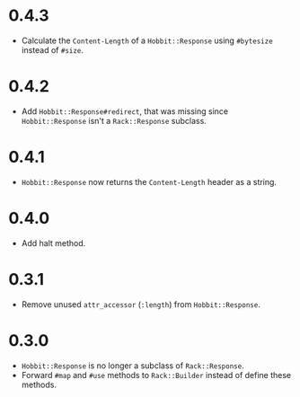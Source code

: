 # 0.4.3

* Calculate the `Content-Length` of a `Hobbit::Response` using `#bytesize`
instead of `#size`.

# 0.4.2

* Add `Hobbit::Response#redirect`, that was missing since `Hobbit::Response`
isn't a `Rack::Response` subclass.

# 0.4.1

* `Hobbit::Response` now returns the `Content-Length` header as a string.

# 0.4.0

* Add halt method.

# 0.3.1

* Remove unused `attr_accessor` (`:length`) from `Hobbit::Response`.

# 0.3.0

* `Hobbit::Response` is no longer a subclass of `Rack::Response`.
* Forward `#map` and `#use` methods to `Rack::Builder` instead of define these
methods.
